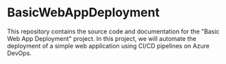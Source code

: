 # BasicWebAppDeployment
This repository contains the source code and documentation for the "Basic Web App Deployment" project. In this project, we will automate the deployment of a simple web application using CI/CD pipelines on Azure DevOps.
